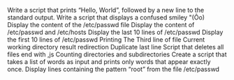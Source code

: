 Write a script that prints “Hello, World”, followed by a new line to the standard output.
Write a script that displays a confused smiley "(Ôo)
Display the content of the /etc/passwd file
Display the content of /etc/passwd and /etc/hosts
Display the last 10 lines of /etc/passwd
Display the first 10 lines of /etc/passwd
Printing The Third line of file
Current working directory result redirection
Duplicate last line
Script that deletes all files end with ,js
Counting directories and subdirectories
Create a script that takes a list of words as input and prints only words that appear exactly once.
Display lines containing the pattern “root” from the file /etc/passwd
